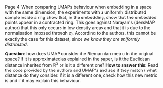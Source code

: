 Page 4.
When comparing UMAPs behaviour when embedding in a space with the same dimension, the experiments with a uniformly distributed sample inside a ring show that, in the embedding, show that the embedded points appear in a contracted ring. This goes against Narayan's (densMAP author) that this only occurs in low density areas and that it is due to the normalisation imposed through $\sigma_i$. According to the authors, this cannot be exactly the case for this dataset, since *we know they are uniformly distributed*.

**Question**: how does UMAP consider the Riemannian metric in the original space? If it is approximated as explained in the paper, is it the Euclidean distance inherited from $\mathbb R^2$ or is it a different one?
**How to answer this**: Read the code provided by the authors and UMAP's and see if they match / what distance do they consider. If it is a different one, check how this new metric is and if it may explain this behaviour.